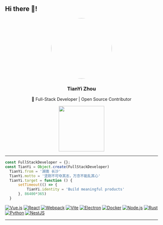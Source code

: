 
<h2 align="left">Hi there 👋! </h2>

<div align = 'center'>
  <img src='https://avatars.githubusercontent.com/u/55825014?v=4' width='200' style='border-radius:50%'>
  <br>
  <h3>TianYi Zhou</h3>
  <p>🚀 Full-Stack Developer | Open Source Contributor</p>
    <div align="center">
      <img src="https://github-readme-stats.vercel.app/api?username=ztygod&hide_title=false&hide_rank=false&show_icons=true&include_all_commits=true&count_private=true&theme=vue&locale=en&hide_border=false" height="150" />  
    </div>
</div>

---

```js
const FullStackDeveloper = {};
const TianYi = Object.create(FullStackDeveloper)
  TianYi.from = '湖南 长沙'
  TianYi.motto = '坚刚不可夺其志，万念不能乱其心'
  TianYi.target = function () {
      setTimeout(() => {
          TianYi.identity = 'Build meaningful products'
      }, 86400*365)
  }
```
[![Vue.js](https://img.shields.io/badge/Vue.js-4FC08D?style=for-the-badge&logo=vuedotjs&logoColor=white)](https://vuejs.org/)
[![React](https://img.shields.io/badge/React-61DAFB?style=for-the-badge&logo=react&logoColor=black)](https://react.dev/)
[![Webpack](https://img.shields.io/badge/Webpack-8DD6F9?style=for-the-badge&logo=webpack&logoColor=black)](https://webpack.js.org/)
[![Vite](https://img.shields.io/badge/Vite-646CFF?style=for-the-badge&logo=vite&logoColor=white)](https://vitejs.dev/)
[![Electron](https://img.shields.io/badge/Electron-47848F?style=for-the-badge&logo=electron&logoColor=white)](https://www.electronjs.org/)
[![Docker](https://img.shields.io/badge/Docker-2496ED?style=for-the-badge&logo=docker&logoColor=white)](https://www.docker.com/)
[![Node.js](https://img.shields.io/badge/Node.js-339933?style=for-the-badge&logo=nodedotjs&logoColor=white)](https://nodejs.org/)
[![Rust](https://img.shields.io/badge/Rust-000000?style=for-the-badge&logo=rust&logoColor=white)](https://www.rust-lang.org/)
[![Python](https://img.shields.io/badge/Python-3776AB?style=for-the-badge&logo=python&logoColor=white)](https://www.python.org/)
[![NestJS](https://img.shields.io/badge/NestJS-E0234E?style=for-the-badge&logo=nestjs&logoColor=white)](https://nestjs.com/)

---
